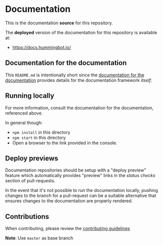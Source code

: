 # Documentation

This is the documentation **source** for this repository.

The **deployed** version of the documentation for this repository is available at:

- https://docs.hummingbot.io/

## Documentation for the documentation

This `README.md` is intentionally short since the [documentation for the documentation](https://github.com/apollographql/gatsby-theme-apollo/tree/master/packages/gatsby-theme-apollo-docs#gatsby-theme-apollo-docs) provides details for the documentation framework _itself_.

## Running locally

For more information, consult the documentation for the documentation, referenced above.

In general though:

- `npm install` in this directory
- `npm start` in this directory
- Open a browser to the link provided in the console.

## Deploy previews

Documentation repositories should be setup with a "deploy preview" feature which automatically provides "preview" links in the _status checks_ section of pull-requests.

In the event that it's not possible to run the documentation locally, pushing changes to the branch for a pull-request can be a suitable alternative that ensures changes to the documentation are properly rendered.

## Contributions

When contributing, please review the [contributing guidelines](https://docs.hummingbot.io/developer/contributing/)

**Note**: Use `master` as base branch
